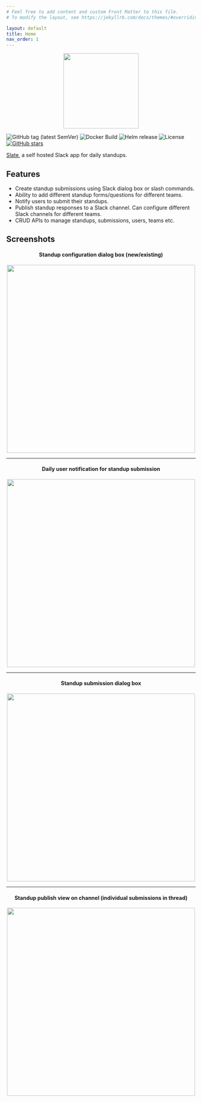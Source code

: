 ```yaml
---
# Feel free to add content and custom Front Matter to this file.
# To modify the layout, see https://jekyllrb.com/docs/themes/#overriding-theme-defaults

layout: default
title: Home
nav_order: 1
---
```


<p align="center"><img src="https://i.imgur.com/ChfWvOO.png" width="200px"/></p>

![GitHub tag (latest SemVer)](https://img.shields.io/github/v/tag/vipul-sharma20/slate?style=flat-square)
![Docker Build](https://github.com/vipul-sharma20/slate/actions/workflows/docker-build.yml/badge.svg)
![Helm release](https://github.com/vipul-sharma20/slate/actions/workflows/release.yml/badge.svg)
![License](https://img.shields.io/github/license/vipul-sharma20/slate?style=flat-square)
[![GitHub stars](https://img.shields.io/github/stars/vipul-sharma20/slate.svg?style=social&label=Star&maxAge=2592000)](https://gitHub.com/vipul-sharma20/slate/stargazers/)


[Slate][slate], a self hosted Slack app for daily standups.

## Features

- Create standup submissions using Slack dialog box or slash commands.
- Ability to add different standup forms/questions for different teams.
- Notify users to submit their standups.
- Publish standup responses to a Slack channel. Can configure different Slack
  channels for different teams.
- CRUD APIs to manage standups, submissions, users, teams etc.

## Screenshots

<h4 align="center">Standup configuration dialog box (new/existing)</h4>
<p align="center"><img src="https://i.imgur.com/Nf5c9ba.png" width="500px"/></p>

---

<h4 align="center">Daily user notification for standup submission</h4>
<p align="center"><img src="https://i.imgur.com/x5Qrb7C.png" width="500px"/></p>

---

<h4 align="center">Standup submission dialog box</h4>
<p align="center"><img src="https://i.imgur.com/mddlZb4.png" width="500px"/></p>

---

<h4 align="center">Standup publish view on channel (individual submissions in thread)</h4>
<p align="center"><img src="https://i.imgur.com/Evgomr9.png" width="500px"/></p>


[slate]: https://github.com/vipul-sharma20/slate

